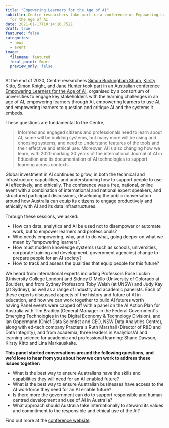 ```yaml
---
title: "Empowering Learners for the Age of AI"
subtitle: Centre researchers take part in a conference on Empowering Learners
  for the Age of AI
date: 2021-01-17T10:14:10.752Z
draft: true
featured: false
categories:
  - news
  - event
image:
  filename: featured
  focal_point: Smart
  preview_only: false
---
```

At the end of 2020, Centre researchers [Simon Buckingham Shum](https://www.uts.edu.au/staff/simon.buckinghamshum), [Kirsty Kitto](https://www.uts.edu.au/staff/kirsty.kitto), [Simon Knight](https://www.uts.edu.au/staff/simon.knight), and [Jane Hunter](https://www.uts.edu.au/staff/jane.hunter) took part in an Australian conference [Empowering Learners for the Age of AI](https://www.empoweringlearners.ai/), organised by a consortium of universities to engage key stakeholders with the learning challenges in an age of AI, empowering learners through AI, empowering learners to use AI, and empowering learners to question and critique AI and the systems it embeds.

These questions are fundamental to the Centre,

> Informed and engaged citizens and professionals need to learn about AI, some will be building systems, but many more will be using and choosing systems, and need to understand features of the tools and their effective and ethical use. Moreover, AI is also changing how we learn, with 2020 marking 30 years of the international Journal of AI in Education and its documentation of AI technologies to support learning across contexts.

Global investment in AI continues to grow, in both the technical and infrastructure capabilities, and understanding how to support people to use AI effectively, and ethically. The conference was a free, national, online event with a combination of international and national expert speakers, and structured participant discussions, developing the public conversation around how Australia can equip its citizens to engage productively and ethically with AI and its data infrastructures.

Through these sessions, we asked:

* How can data, analytics and AI be used not to disempower or automate work, but to empower learners and professionals?
* Who needs empowering, why, and to do what, going deeper on what we mean by “empowering learners”.
* How must modern knowledge systems (such as schools, universities, corporate training and development, government agencies) change to prepare people for an AI society?
* How to track and assess the qualities that equip people for this future?

We heard from international experts including Professors Rose Luckin (University College London) and Sidney D'Mello (University of Colorado at Boulder), and from Sydney Professors Toby Walsh (at UNSW) and Judy Kay (at Sydney), as well as a range of industry and academic panelists. Each of these experts discussed aspects of the history and future of AI in education, and how we can work together to build AI futures worth having.Panel events were capped off with a panel on the AI Action Plan for Australia with Tim Bradley (General Manager in the Federal Government's Emerging Technologies in the Digital Economy & Technology Division), and Ian Oppermann (Chief Data Scientist and CEO, NSW Data Analytics Centre), along with ed-tech company Practera's Ruth Marshall (Director of R&D and Data Integrity), and from academia, three leaders in Analytics/AI and learning science for academic and professional learning: Shane Dawson, Kirsty Kitto and Lina Markauskaite.

**__This panel started conversations around the following questions, and we'd love to hear from you about how we can work to address these issues together:__**

* What is the best way to ensure Australians have the skills and capabilities they will need for an AI enabled future?
* What is the best way to ensure Australian businesses have access to the AI workforce they need for an AI enable future?
* Is there more the government can do to support responsible and human centred development and use of AI in Australia?
* What approach should Australia take internationally to steward its values and commitment to the responsible and ethical use of the AI?

Find out more at the [conference website](https://www.empoweringlearners.ai/).